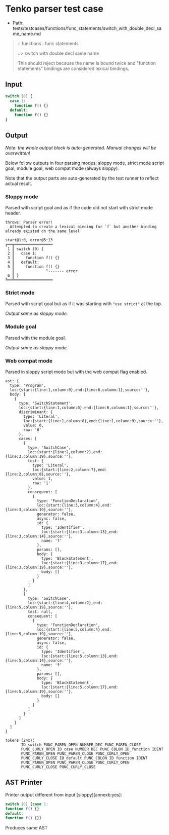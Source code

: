 # Tenko parser test case

- Path: tests/testcases/functions/func_statements/switch_with_double_decl_same_name.md

> :: functions : func statements
>
> ::> switch with double decl same name
>
> This should reject because the name is bound twice and "function statements" bindings
> are considered lexical bindings.

## Input

`````js
switch (0) { 
  case 1: 
    function f() {} 
  default: 
    function f() {} 
}
`````

## Output

_Note: the whole output block is auto-generated. Manual changes will be overwritten!_

Below follow outputs in four parsing modes: sloppy mode, strict mode script goal, module goal, web compat mode (always sloppy).

Note that the output parts are auto-generated by the test runner to reflect actual result.

### Sloppy mode

Parsed with script goal and as if the code did not start with strict mode header.

`````
throws: Parser error!
  Attempted to create a lexical binding for `f` but another binding already existed on the same level

start@1:0, error@5:13
╔══╦═════════════════
 1 ║ switch (0) {
 2 ║   case 1:
 3 ║     function f() {}
 4 ║   default:
 5 ║     function f() {}
   ║              ^------- error
 6 ║ }
╚══╩═════════════════

`````

### Strict mode

Parsed with script goal but as if it was starting with `"use strict"` at the top.

_Output same as sloppy mode._

### Module goal

Parsed with the module goal.

_Output same as sloppy mode._

### Web compat mode

Parsed in sloppy script mode but with the web compat flag enabled.

`````
ast: {
  type: 'Program',
  loc:{start:{line:1,column:0},end:{line:6,column:1},source:''},
  body: [
    {
      type: 'SwitchStatement',
      loc:{start:{line:1,column:0},end:{line:6,column:1},source:''},
      discriminant: {
        type: 'Literal',
        loc:{start:{line:1,column:8},end:{line:1,column:9},source:''},
        value: 0,
        raw: '0'
      },
      cases: [
        {
          type: 'SwitchCase',
          loc:{start:{line:2,column:2},end:{line:3,column:19},source:''},
          test: {
            type: 'Literal',
            loc:{start:{line:2,column:7},end:{line:2,column:8},source:''},
            value: 1,
            raw: '1'
          },
          consequent: [
            {
              type: 'FunctionDeclaration',
              loc:{start:{line:3,column:4},end:{line:3,column:19},source:''},
              generator: false,
              async: false,
              id: {
                type: 'Identifier',
                loc:{start:{line:3,column:13},end:{line:3,column:14},source:''},
                name: 'f'
              },
              params: [],
              body: {
                type: 'BlockStatement',
                loc:{start:{line:3,column:17},end:{line:3,column:19},source:''},
                body: []
              }
            }
          ]
        },
        {
          type: 'SwitchCase',
          loc:{start:{line:4,column:2},end:{line:5,column:19},source:''},
          test: null,
          consequent: [
            {
              type: 'FunctionDeclaration',
              loc:{start:{line:5,column:4},end:{line:5,column:19},source:''},
              generator: false,
              async: false,
              id: {
                type: 'Identifier',
                loc:{start:{line:5,column:13},end:{line:5,column:14},source:''},
                name: 'f'
              },
              params: [],
              body: {
                type: 'BlockStatement',
                loc:{start:{line:5,column:17},end:{line:5,column:19},source:''},
                body: []
              }
            }
          ]
        }
      ]
    }
  ]
}

tokens (24x):
       ID_switch PUNC_PAREN_OPEN NUMBER_DEC PUNC_PAREN_CLOSE
       PUNC_CURLY_OPEN ID_case NUMBER_DEC PUNC_COLON ID_function IDENT
       PUNC_PAREN_OPEN PUNC_PAREN_CLOSE PUNC_CURLY_OPEN
       PUNC_CURLY_CLOSE ID_default PUNC_COLON ID_function IDENT
       PUNC_PAREN_OPEN PUNC_PAREN_CLOSE PUNC_CURLY_OPEN
       PUNC_CURLY_CLOSE PUNC_CURLY_CLOSE
`````


## AST Printer

Printer output different from input [sloppy][annexb:yes]:

````js
switch (0) {case 1:
function f() {}
default:
function f() {}}
````

Produces same AST
